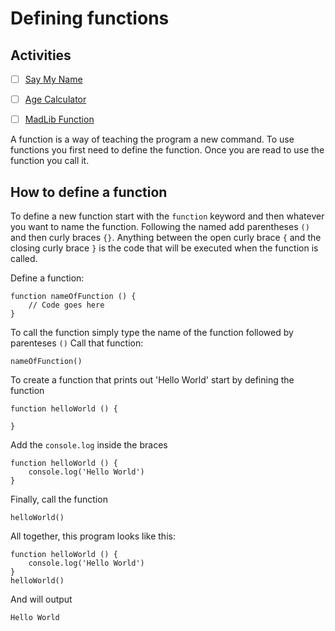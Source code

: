 # Defining functions

## Activities

- [ ] [Say My Name](https://github.com/danleavitt0/codecamp-examples/tree/master/objects/examples/socialMediaPosts)
- [ ] [Age Calculator](https://github.com/danleavitt0/codecamp-examples/tree/master/definingFunctions/examples/sayMyName)
- [ ] [MadLib Function](https://github.com/danleavitt0/codecamp-examples/tree/master/definingFunctions/examples/sayMyName)


A function is a way of teaching the program a new command. To use functions you first need to define the function. 
Once you are read to use the function you call it.

## How to define a function

To define a new function start with the `function` keyword and then whatever you want to name the function.
Following the named add parentheses `()` and then curly braces `{}`. Anything between the open curly brace `{` 
and the closing curly brace `}` is the code that will be executed when the function is called.

Define a function:
```
function nameOfFunction () {
	// Code goes here
}
```
To call the function simply type the name of the function followed by parenteses `()`
Call that function:
```
nameOfFunction()
```

To create a function that prints out 'Hello World' start by defining the function
```
function helloWorld () {
	
}
```

Add the `console.log` inside the braces
```
function helloWorld () {
	console.log('Hello World')
}
```

Finally, call the function

```
helloWorld()
```

All together, this program looks like this:
```
function helloWorld () {
	console.log('Hello World')
}
helloWorld()
```
And will output
```
Hello World
```
